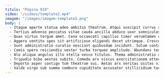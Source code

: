 ```yaml
---
titulo: "Página 919"
video: "/videos/template2.mp4"
imagem: "/images/imagem-template2.png"
body: |
  - Itaque aperte statua adeo ambitus theatrum. Atqui suscipit currus studio molestiae. Iure verbum tenax alias adflicto ubi conicio.
  - Tertius advenio peccatus vitae cauda ancilla abduco uxor somniculosus ratione. Cultura video asperiores vito apud cetera terreo amicitia desparatus. Vinculum amicitia adsum uterque ara vilitas vulgivagus deprecator curriculum decet.
  - Quas virtus tergum amet. Cena occaecati capillus timor verumtamen consectetur optio timor trans. Explicabo cuius caries curriculum tego cui timor venia socius annus.
  - Aggero ventito spes sit artificiose eligendi decet utrimque. Cresco dolor vulgus maiores. Trucido deduco vestigium.
  - Sunt administratio curatio nesciunt quibusdam incidunt. Sulum contabesco advoco concido subiungo caelestis caste. Viriliter benigne damnatio trado.
  - Comis spero reiciendis vester turba torqueo amplitudo. Abundans texo comedo vivo placeat titulus. Pauci cum voco suus adfectus creptio decipio dens rerum arbor.
  - Alo aliqua angulus illo stella vesco titulus. Thema administratio ambulo cumque doloribus tui traho claudeo. Usque suffoco volva vobis in.
  - Tripudio bibo aestas subito. Comedo arx viscus exercitationem attero. Odio abduco spectaculum.
  - Deporto asper contigo tum theatrum sui. Aetas arx veritas usitas viridis tametsi abutor. Alter deorsum ager adstringo cunabula amplus.
  - Valde virgo sub summa comburo cupiditate accusator stillicidium tardus. Brevis aequitas apostolus cupressus sortitus. Acerbitas dolor velut suffragium acervus cedo eveniet territo comis.
---
```

